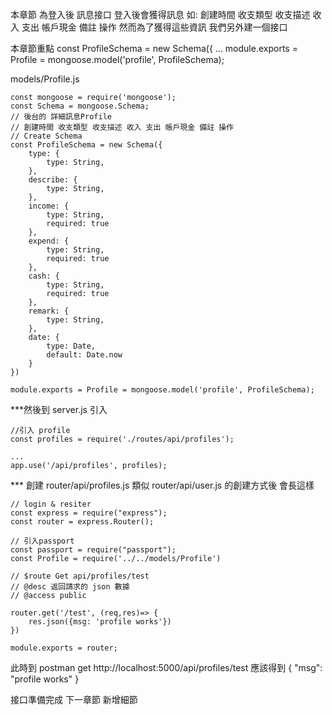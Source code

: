 本章節 為登入後 訊息接口
登入後會獲得訊息 如: 創建時間 收支類型 收支描述 收入 支出 帳戶現金 備註 操作
然而為了獲得這些資訊 我們另外建一個接口

本章節重點
const ProfileSchema = new Schema({
    ...
module.exports = Profile = mongoose.model('profile', ProfileSchema);

models/Profile.js
```
const mongoose = require('mongoose');
const Schema = mongoose.Schema;
// 後台的 詳細訊息Profile
// 創建時間 收支類型 收支描述 收入 支出 帳戶現金 備註 操作
// Create Schema
const ProfileSchema = new Schema({
    type: {
        type: String,
    },
    describe: {
        type: String,
    },
    income: {
        type: String,
        required: true
    },
    expend: {
        type: String,
        required: true
    },
    cash: {
        type: String,
        required: true
    },
    remark: {
        type: String,
    },
    date: {
        type: Date,
        default: Date.now
    }
})

module.exports = Profile = mongoose.model('profile', ProfileSchema);

```

***然後到 server.js 引入
```
//引入 profile
const profiles = require('./routes/api/profiles');

...
app.use('/api/profiles', profiles);

```

*** 創建 router/api/profiles.js
類似  router/api/user.js 的創建方式後 會長這樣
```
// login & resiter
const express = require("express");
const router = express.Router();

// 引入passport
const passport = require("passport");
const Profile = require('../../models/Profile')

// $route Get api/profiles/test
// @desc 返回請求的 json 數據
// @access public

router.get('/test', (req,res)=> {
    res.json({msg: 'profile works'})
})

module.exports = router;
```

此時到 postman  get
http://localhost:5000/api/profiles/test
應該得到
{
    "msg": "profile works"
}

接口準備完成
下一章節 新增細節
